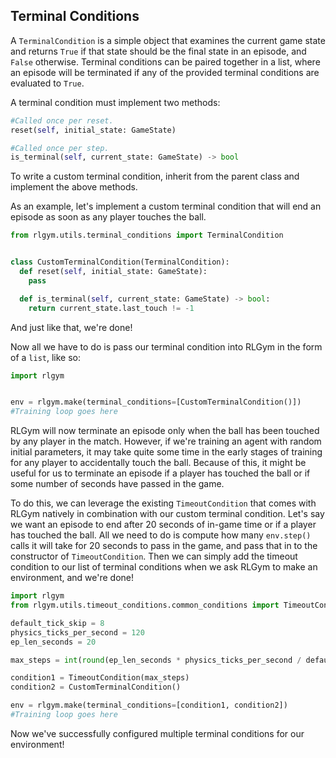 ## Terminal Conditions
A `TerminalCondition` is a simple object that examines the current game state and returns `True` if that state should be the final state in an episode, and `False` otherwise.
Terminal conditions can be paired together in a list, where an episode will be terminated if any of the provided terminal conditions are evaluated to `True`.

A terminal condition must implement two methods:
```python
#Called once per reset.
reset(self, initial_state: GameState)

#Called once per step.
is_terminal(self, current_state: GameState) -> bool
```
To write a custom terminal condition, inherit from the parent class and implement the above methods.

As an example, let's implement a custom terminal condition that will end an episode as soon as any player touches the ball.
```python
from rlgym.utils.terminal_conditions import TerminalCondition


class CustomTerminalCondition(TerminalCondition):
  def reset(self, initial_state: GameState):
    pass

  def is_terminal(self, current_state: GameState) -> bool:
    return current_state.last_touch != -1
```
And just like that, we're done!

Now all we have to do is pass our terminal condition into RLGym in the form of a `list`, like so:
```python
import rlgym


env = rlgym.make(terminal_conditions=[CustomTerminalCondition()])
#Training loop goes here
```
RLGym will now terminate an episode only when the ball has been touched by any player in the match. However, if we're training an agent with random initial parameters, it may
take quite some time in the early stages of training for any player to accidentally touch the ball. Because of this, it might be useful for us to terminate an episode if a 
player has touched the ball or if some number of seconds have passed in the game.

To do this, we can leverage the existing `TimeoutCondition` that comes with RLGym natively in combination with our custom terminal condition. Let's say we want an episode to end
after 20 seconds of in-game time or if a player has touched the ball. All we need to do is compute how many `env.step()` calls it will take for 20 seconds to pass in the game, 
and pass that in to the constructor of `TimeoutCondition`. Then we can simply add the timeout condition to our list of terminal conditions when we ask RLGym to make an 
environment, and we're done!

```python
import rlgym
from rlgym.utils.timeout_conditions.common_conditions import TimeoutCondition

default_tick_skip = 8
physics_ticks_per_second = 120
ep_len_seconds = 20

max_steps = int(round(ep_len_seconds * physics_ticks_per_second / default_tick_skip))

condition1 = TimeoutCondition(max_steps)
condition2 = CustomTerminalCondition()

env = rlgym.make(terminal_conditions=[condition1, condition2])
#Training loop goes here
```
Now we've successfully configured multiple terminal conditions for our environment!
